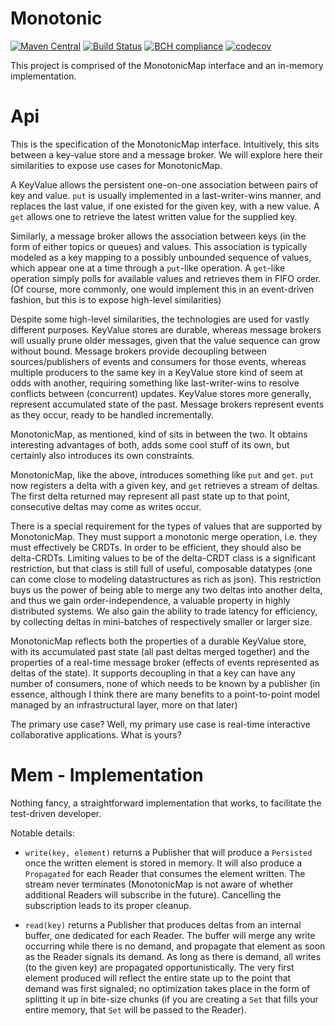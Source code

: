 Monotonic
============

[![Maven Central](https://img.shields.io/maven-central/v/io.demograph/monotonic-all_2.12.svg)](https://maven-badges.herokuapp.com/maven-central/io.demograph/monotonic-all_2.12)
[![Build Status](https://api.travis-ci.org/demograph/monotonic.svg)](https://api.travis-ci.org/demograph/monotonic.svg)
[![BCH compliance](https://bettercodehub.com/edge/badge/demograph/monotonic?branch=master)](https://bettercodehub.com/)
[![codecov](https://codecov.io/gh/demograph/monotonic/branch/master/graph/badge.svg)](https://codecov.io/gh/demograph/monotonic)

This project is comprised of the MonotonicMap interface and an
in-memory implementation.

# Api
This is the specification of the MonotonicMap interface. Intuitively,
this sits between a key-value store and a message broker. We will
explore here their similarities to expose use cases for MonotonicMap.

A KeyValue allows the persistent one-on-one association between pairs
of key and value. `put` is usually implemented in a last-writer-wins
manner, and replaces the last value, if one existed for the given key,
with a new value. A `get` allows one to retrieve the latest written
value for the supplied key.

Similarly, a message broker allows the association between keys
(in the form of either topics or queues) and values. This association is
typically modeled as a key mapping to a possibly unbounded sequence of
values, which appear one at a time through a `put`-like operation. A
`get`-like operation simply polls for available values and retrieves
them in FIFO order. (Of course, more commonly, one would implement this
in an event-driven fashion, but this is to expose high-level
similarities)

Despite some high-level similarities, the technologies are used for
vastly different purposes. KeyValue stores are durable, whereas message
brokers will usually prune older messages, given that the value
sequence can grow without bound. Message brokers provide decoupling
between sources/publishers of events and consumers for those events,
whereas multiple producers to the same key in a KeyValue store kind of
seem at odds with another, requiring something like last-writer-wins to
resolve conflicts between (concurrent) updates. KeyValue stores more
generally, represent accumulated state of the past. Message brokers
represent events as they occur, ready to be handled incrementally.

MonotonicMap, as mentioned, kind of sits in between the two. It obtains
interesting advantages of both, adds some cool stuff of its own, but
certainly also introduces its own constraints.

MonotonicMap, like the above, introduces something like `put` and `get`.
`put` now registers a delta with a given key, and `get` retrieves a
stream of deltas. The first delta returned may represent all past state
up to that point, consecutive deltas may come as writes occur.

There is a special requirement for the types of values
that are supported by MonotonicMap. They must support a monotonic
merge operation, i.e. they must effectively be CRDTs. In order to be
efficient, they should also be delta-CRDTs. Limiting values to be of the
delta-CRDT class is a significant restriction, but that class is still
full of useful, composable datatypes (one can come close to modeling
datastructures as rich as json). This restriction buys us the power of
being able to merge any two deltas into another delta, and thus we gain
order-independence, a valuable property in highly distributed systems.
We also gain the ability to trade latency for efficiency, by collecting
deltas in mini-batches of respectively smaller or larger size.

MonotonicMap reflects both the properties of a durable KeyValue store,
with its accumulated past state (all past deltas merged together) and
the properties of a real-time message broker (effects of events
represented as deltas of the state). It supports decoupling in that
a key can have any number of consumers, none of which needs to be known
by a publisher (in essence, although I think there are many benefits to
a point-to-point model managed by an infrastructural layer, more on that
later)

The primary use case? Well, my primary use case is real-time interactive
collaborative applications. What is yours?

# Mem - Implementation
Nothing fancy, a straightforward implementation that works, to
facilitate the test-driven developer.

Notable details:

- `write(key, element)` returns a Publisher that will produce a `Persisted` once the
written element is stored in memory. It will also produce a `Propagated`
for each Reader that consumes the element written. The stream never
terminates (MonotonicMap is not aware of whether additional Readers will
subscribe in the future). Cancelling the subscription leads to its
proper cleanup.

- `read(key)` returns a Publisher that produces deltas from an internal
buffer, one dedicated for each Reader. The buffer will merge any write
occurring while there is no demand, and propagate that element as soon
as the Reader signals its demand. As long as there is demand, all writes
(to the given key) are propagated opportunistically. The very first
element produced will reflect the entire state up to the point that
demand was first signaled; no optimization takes place in the form of
splitting it up in bite-size chunks (if you are creating a `Set` that
fills your entire memory, that `Set` will be passed to the Reader).

